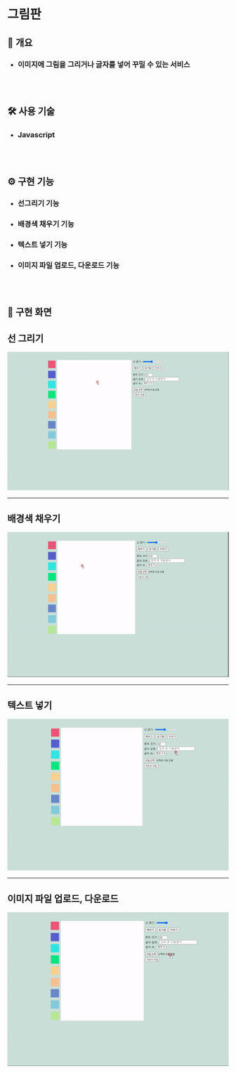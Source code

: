 # 그림판

<h2> 📃 개요 </h2>

- <h3>이미지에 그림을 그리거나 글자를 넣어 꾸밀 수 있는 서비스</h3>
  <br/><br/>

<h2> 🛠 사용 기술 </h2>

- <h3>Javascript</h3>
  <br/><br/>

<h2> ⚙️ 구현 기능 </h2>

- <h3>선그리기 기능</h3>
- <h3>배경색 채우기 기능</h3>
- <h3>텍스트 넣기 기능</h3>
- <h3>이미지 파일 업로드, 다운로드 기능</h3>
  <br/><br/>

<h2> 🎥 구현 화면 </h2>

## 선 그리기

![캡처](/imgs/%EC%84%A0%20%EA%B7%B8%EB%A6%AC%EA%B8%B0_readme.gif)

---

## 배경색 채우기

![캡처](/imgs/%EB%B0%B0%EA%B2%BD%20%EC%B1%84%EC%9A%B0%EA%B8%B0%20%EB%B3%80%EA%B2%BD_readme.gif)

---

## 텍스트 넣기

![캡처](/imgs/%ED%85%8D%EC%8A%A4%ED%8A%B8%20%EB%84%A3%EA%B8%B0_readme.gif)

---

## 이미지 파일 업로드, 다운로드

![캡처](/imgs/%ED%8C%8C%EC%9D%BC%20%EC%97%85%EB%A1%9C%EB%93%9C%2C%20%EB%8B%A4%EC%9A%B4%EB%A1%9C%EB%93%9C_readme.gif)
